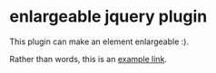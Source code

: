 enlargeable jquery plugin
===========

This plugin can make an element enlargeable :).

Rather than words, this is an [example link](http://jsfiddle.net/popallo/fwVwJ/).
